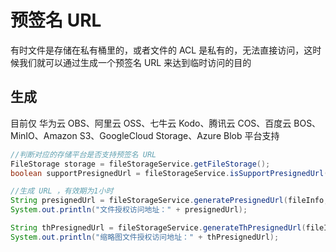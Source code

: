 # 预签名 URL

有时文件是存储在私有桶里的，或者文件的 ACL 是私有的，无法直接访问，这时候我们就可以通过生成一个预签名 URL 来达到临时访问的目的



## 生成

目前仅 华为云 OBS、阿里云 OSS、七牛云 Kodo、腾讯云 COS、百度云 BOS、MinIO、Amazon S3、GoogleCloud Storage、Azure Blob 平台支持

```java
//判断对应的存储平台是否支持预签名 URL
FileStorage storage = fileStorageService.getFileStorage();
boolean supportPresignedUrl = fileStorageService.isSupportPresignedUrl(storage);

//生成 URL ，有效期为1小时
String presignedUrl = fileStorageService.generatePresignedUrl(fileInfo,DateUtil.offsetHour(new Date(),1));
System.out.println("文件授权访问地址：" + presignedUrl);

String thPresignedUrl = fileStorageService.generateThPresignedUrl(fileInfo,DateUtil.offsetHour(new Date(),1));
System.out.println("缩略图文件授权访问地址：" + thPresignedUrl);
```

